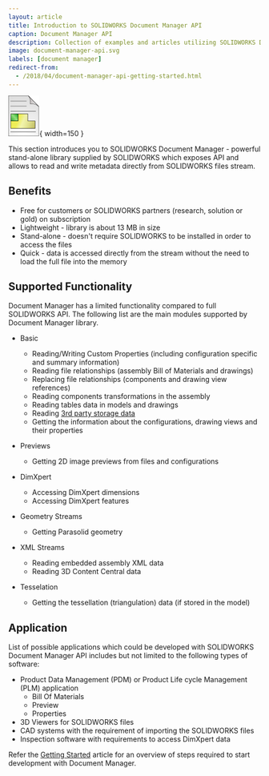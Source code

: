 ```yaml
---
layout: article
title: Introduction to SOLIDWORKS Document Manager API
caption: Document Manager API
description: Collection of examples and articles utilizing SOLIDWORKS Document Manager library
image: document-manager-api.svg
labels: [document manager]
redirect-from:
  - /2018/04/document-manager-api-getting-started.html
---
```

![SOLIDWORKS Document Manager API](document-manager-api.svg){ width=150 }

This section introduces you to SOLIDWORKS Document Manager - powerful stand-alone library supplied by SOLIDWORKS which exposes API and allows to read and write metadata directly from SOLIDWORKS files stream.

## Benefits

* Free for customers or SOLIDWORKS partners (research, solution or gold) on subscription
* Lightweight - library is about 13 MB in size
* Stand-alone - doesn't require SOLIDWORKS to be installed in order to access the files
* Quick - data is accessed directly from the stream without the need to load the full file into the memory

## Supported Functionality

Document Manager has a limited functionality compared to full SOLIDWORKS API. The following list are the main modules supported by Document Manager library.

* Basic
	* Reading/Writing Custom Properties (including configuration specific and summary information)
    * Reading file relationships (assembly Bill of Materials and drawings)
    * Replacing file relationships (components and drawing view references)
    * Reading components transformations in the assembly
    * Reading tables data in models and drawings
    * Reading [3rd party storage data](http://help.solidworks.com/2015/english/api/sldworksapiprogguide/overview/third-party_data_in_solidworks_files.htm)
    * Getting the information about the configurations, drawing views and their properties
	
* Previews
	* Getting 2D image previews from files and configurations
	
* DimXpert
	* Accessing DimXpert dimensions
    * Accessing DimXpert features
	
* Geometry Streams
	* Getting Parasolid geometry

* XML Streams
	* Reading embedded assembly XML data
    * Reading 3D Content Central data
	
* Tesselation
	* Getting the tessellation (triangulation) data (if stored in the model)

## Application

List of possible applications which could be developed with SOLIDWORKS Document Manager API includes but not limited to the following types of software:

* Product Data Management (PDM) or Product Life cycle Management (PLM) application
	* Bill Of Materials
    * Preview
    * Properties
* 3D Viewers for SOLIDWORKS files
* CAD systems with the requirement of importing the SOLIDWORKS files
* Inspection software with requirements to access DimXpert data

Refer the [Getting Started](getting-started) article for an overview of steps required to start development with Document Manager.

